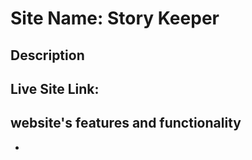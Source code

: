 # Site Name: Story Keeper


## Description

## Live Site Link:


## website's features and functionality
*



